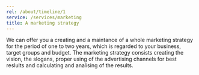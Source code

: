 ```yaml
---
rel: /about/timeline/1
service: /services/marketing
title: A marketing strategy
---
```

We can offer you a creating and a maintance of a whole marketing strategy for the period of one to two years, which is regarded to your business, target groups and budget. The marketing strategy consists creating the vision, the slogans, proper using of the advertising channels for best reslults and calculating and analising of the results.   